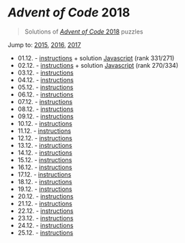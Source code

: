 # *Advent of Code* 2018
> Solutions of [*Advent of Code* 2018](http://adventofcode.com/2018/) puzzles

Jump to: [2015](../2015), [2016](../2016), [2017](../2017)

* 01.12. - [instructions](http://adventofcode.com/2018/day/1) + solution [Javascript](./01.js) (rank 331/271)
* 02.12. - [instructions](http://adventofcode.com/2018/day/2) + solution [Javascript](./02.js) (rank 270/334)
* 03.12. - [instructions](http://adventofcode.com/2018/day/3)
* 04.12. - [instructions](http://adventofcode.com/2018/day/4)
* 05.12. - [instructions](http://adventofcode.com/2018/day/5)
* 06.12. - [instructions](http://adventofcode.com/2018/day/6)
* 07.12. - [instructions](http://adventofcode.com/2018/day/7)
* 08.12. - [instructions](http://adventofcode.com/2018/day/8)
* 09.12. - [instructions](http://adventofcode.com/2018/day/9)
* 10.12. - [instructions](http://adventofcode.com/2018/day/10)
* 11.12. - [instructions](http://adventofcode.com/2018/day/11)
* 12.12. - [instructions](http://adventofcode.com/2018/day/12)
* 13.12. - [instructions](http://adventofcode.com/2018/day/13)
* 14.12. - [instructions](http://adventofcode.com/2018/day/14)
* 15.12. - [instructions](http://adventofcode.com/2018/day/15)
* 16.12. - [instructions](http://adventofcode.com/2018/day/16)
* 17.12. - [instructions](http://adventofcode.com/2018/day/17)
* 18.12. - [instructions](http://adventofcode.com/2018/day/18)
* 19.12. - [instructions](http://adventofcode.com/2018/day/19)
* 20.12. - [instructions](http://adventofcode.com/2018/day/20)
* 21.12. - [instructions](http://adventofcode.com/2018/day/21)
* 22.12. - [instructions](http://adventofcode.com/2018/day/22)
* 23.12. - [instructions](http://adventofcode.com/2018/day/23)
* 24.12. - [instructions](http://adventofcode.com/2018/day/24)
* 25.12. - [instructions](http://adventofcode.com/2018/day/25)
